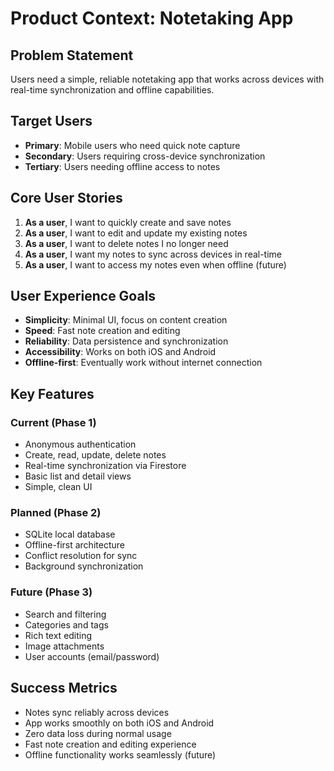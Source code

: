 # Product Context: Notetaking App

## Problem Statement

Users need a simple, reliable notetaking app that works across devices with real-time synchronization and offline capabilities.

## Target Users

- **Primary**: Mobile users who need quick note capture
- **Secondary**: Users requiring cross-device synchronization
- **Tertiary**: Users needing offline access to notes

## Core User Stories

1. **As a user**, I want to quickly create and save notes
2. **As a user**, I want to edit and update my existing notes
3. **As a user**, I want to delete notes I no longer need
4. **As a user**, I want my notes to sync across devices in real-time
5. **As a user**, I want to access my notes even when offline (future)

## User Experience Goals

- **Simplicity**: Minimal UI, focus on content creation
- **Speed**: Fast note creation and editing
- **Reliability**: Data persistence and synchronization
- **Accessibility**: Works on both iOS and Android
- **Offline-first**: Eventually work without internet connection

## Key Features

### Current (Phase 1)

- Anonymous authentication
- Create, read, update, delete notes
- Real-time synchronization via Firestore
- Basic list and detail views
- Simple, clean UI

### Planned (Phase 2)

- SQLite local database
- Offline-first architecture
- Conflict resolution for sync
- Background synchronization

### Future (Phase 3)

- Search and filtering
- Categories and tags
- Rich text editing
- Image attachments
- User accounts (email/password)

## Success Metrics

- Notes sync reliably across devices
- App works smoothly on both iOS and Android
- Zero data loss during normal usage
- Fast note creation and editing experience
- Offline functionality works seamlessly (future)
